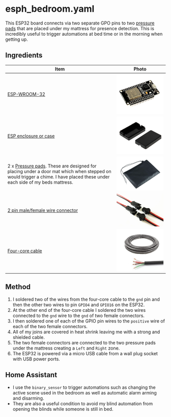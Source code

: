 # esph_bedroom.yaml
This ESP32 board connects via two separate GPO pins to two [pressure pads](https://www.amazon.co.uk/gp/product/B0045U4MNC) that are placed under my mattress for presence detection. This is incredibly useful to trigger automations at bed time or in the morning when getting up.

## Ingredients
| Item | Photo |
|------|-------|
|[ESP-WROOM-32](http:/www.amazon.co.uk/gp/product/B08DR5T897)| ![ESP32 Wroom](./assets/esp32-wroom.png) |
|[ESP enclosure or case](https://www.amazon.co.uk/gp/product/B06XKDFRJ9)| ![ESP32 Enclosure](./assets/enclosure.png) |
|2 x [Pressure pads](https://www.amazon.co.uk/gp/product/B0045U4MNC). These are designed for placing under a door mat which when stepped on would trigger a chime. I have placed these under each side of my beds mattress.| ![Pressure pads](./assets/pressure-pad.png) |
|[2 pin male/female wire connector](https://www.amazon.co.uk/gp/product/B07KMZH2GQ)| ![2 pin male/female wire connector](./assets/male-female-connectors.png) |
| [Four-core cable](https://www.amazon.co.uk/Core-Cable-Rated-Trailer-Lights/dp/B0772XMDMG) | ![Four-core cable](./assets/four-core-cable.png) |

## Method
1. I soldered two of the wires from the four-core cable to the ```gnd``` pin and then the other two wires to pin ```GPIO4``` and ```GPIO16``` on the ESP32.
1. At the other end of the four-core cable I soldered the two wires connected to the ```gnd``` wire to the ```gnd``` of two female connectors.
1. I then soldered one of each of the GPIO pin wires to the ```positive``` wire of each of the two female connectors. 
1. All of my joins are covered in heat shrink leaving me with a strong and shielded cable.
1. The two female connectors are connected to the two pressure pads under the mattress creating a ```Left``` and ```Right``` zone.
1. The ESP32 is powered via a micro USB cable from a wall plug socket with USB power ports.

## Home Assistant
- I use the ```binary_sensor``` to trigger automations such as changing the active scene used in the bedroom as well as automatic alarm arming and disarming.
- They are also a useful condition to avoid my blind automation from opening the blinds while someone is still in bed.